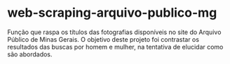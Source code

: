 # web-scraping-arquivo-publico-mg

Função que raspa os títulos das fotografias disponíveis no site do Arquivo Público de Minas Gerais. O objetivo deste projeto foi contrastar os resultados das buscas por homem e mulher, na tentativa de elucidar como são abordados.
